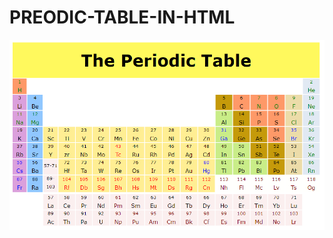 # PREODIC-TABLE-IN-HTML
![Image of Yaktocat](https://github.com/marsalan485/PREODIC-TABLE-IN-HTML/blob/master/Preodic-Table.PNG)
